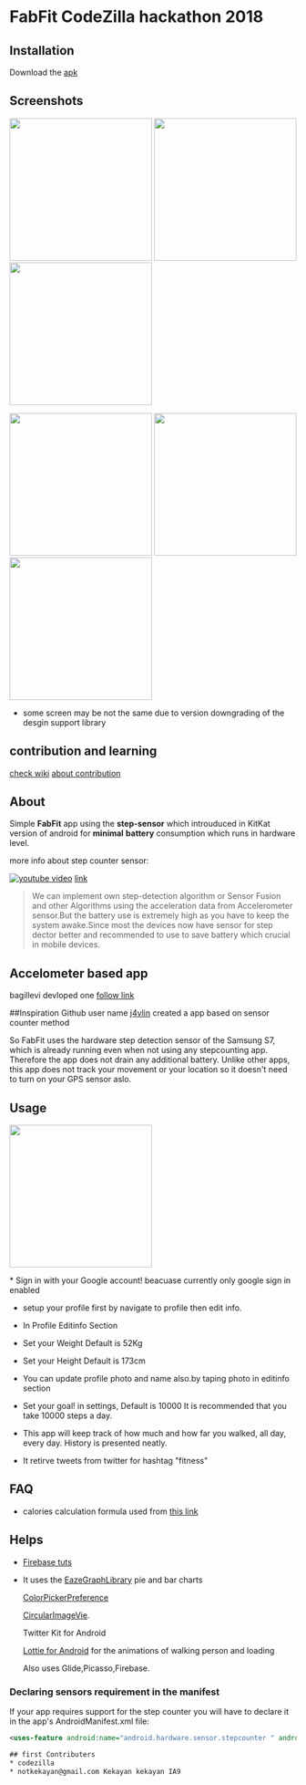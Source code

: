 # FabFit CodeZilla hackathon 2018

## Installation

Download the [apk](https://github.com/codezilla2018/FabFit/blob/master/demo%20apk/app.apk) 
## Screenshots
<p float="left">
  <img src="https://github.com/kekayan/FabFit/raw/master/screenshots/steps.png" width="250" />
  <img src="https://github.com/kekayan/FabFit/raw/master/screenshots/tweets.png" width="250" /> 
  <img src="https://github.com/kekayan/FabFit/raw/master/screenshots/histroy.png" width="250" />
</p>
<p float="left">
  <img src="https://github.com/kekayan/FabFit/raw/master/screenshots/editprofile.png" width="250" />
  <img src="https://github.com/kekayan/FabFit/raw/master/screenshots/profile.png" width="250" /> 
  <img src="https://github.com/kekayan/FabFit/raw/master/screenshots/settings.png" width="250" />
</p>

* some screen may be not the same due to version downgrading of the desgin support library

## contribution and learning
[check wiki](https://github.com/codezilla2018/FabFit/wiki)
[about contribution](https://github.com/codezilla2018/FabFit/blob/master/CONTRIBUTING.md)

## About 
Simple 	**FabFit** app using the 	**step-sensor**  which introuduced in KitKat version of android for 	**minimal** **battery** consumption which runs in hardware level.

more info about step counter sensor: 

[![youtube video](https://img.youtube.com/vi/yv9jskPvLUc/mqdefault.jpg)](http://www.youtube.com/watch?v=yv9jskPvLUc)
[link](https://www.youtube.com/watch?v=yv9jskPvLUc)
>We can implement  own step-detection algorithm or  Sensor Fusion and other Algorithms using the acceleration data from Accelerometer sensor.But the battery use is extremely high as you have to keep the system awake.Since most the devices now have sensor for step dector better and recommended to use to save battery which crucial in mobile devices.
## Accelometer based app
bagillevi devloped one [follow link](https://github.com/bagilevi/android-pedometer)

##Inspiration
Github user name [j4vlin](https://github.com/j4velin) created a app based on sensor counter method

So FabFit uses the hardware step detection sensor of the Samsung S7, which is already running even when not using any stepcounting app. Therefore the app does not drain any additional battery. Unlike other apps, this app does not track your movement or your location so it doesn't need to turn on your GPS sensor aslo.

## Usage

<p><img src="https://github.com/kekayan/FabFit/raw/master/screenshots/login.png" width="250" /></p>
  * Sign in with your Google account!
beacuase currently only google sign in enabled

* setup your profile first by navigate to profile then edit info.
* In Profile Editinfo Section
 * Set your Weight Default is 52Kg

 * Set your Height Default is 173cm
 * You can update profile photo and name also.by taping photo in editinfo section

* Set your goal! in settings, Default is 10000 It is recommended that you take 10000 steps a day.

* This app will keep track of how much and how far you walked, all day, every day. History is presented neatly.
* It retirve tweets from twitter for hashtag "fitness"

## FAQ
* calories calculation formula used from [this link](https://fitness.stackexchange.com/a/25500)

## Helps
* [Firebase tuts](https://www.firebase.com/docs/android/guide/saving-data.html)

* It uses the 
   [EazeGraphLibrary](https://github.com/blackfizz/EazeGraph)  pie and bar charts

   [ColorPickerPreference](https://github.com/attenzione/android-ColorPickerPreference)

   [CircularImageVie](https://github.com/lopspower/CircularImageView).

   Twitter Kit for Android 

   [Lottie for Android](https://github.com/airbnb/lottie-android) for the animations of walking person and loading 

   Also uses Glide,Picasso,Firebase.


### Declaring sensors requirement in the manifest
If your app requires support for the step counter you will have to declare it in the app's AndroidManifest.xml file:
```xml
<uses-feature android:name="android.hardware.sensor.stepcounter " android:required="true"/>

## first Contributers
* codezilla 
* notkekayan@gmail.com Kekayan kekayan IA9 
